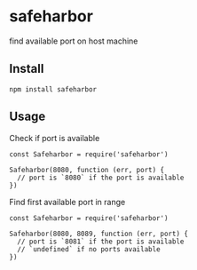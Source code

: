 # safeharbor

find available port on host machine

## Install

```
npm install safeharbor
```

## Usage

Check if port is available

```
const Safeharbor = require('safeharbor')

Safeharbor(8080, function (err, port) {
  // port is `8080` if the port is available
})

```

Find first available port in range

```
const Safeharbor = require('safeharbor')

Safeharbor(8080, 8089, function (err, port) {
  // port is `8081` if the port is available
  // `undefined` if no ports available
})

```

